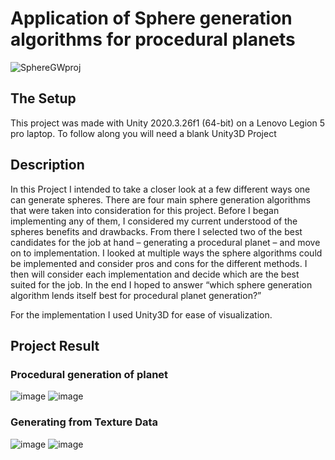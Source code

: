 # Application of Sphere generation algorithms for procedural planets

![SphereGWproj](https://user-images.githubusercontent.com/28813555/182384562-99f10888-870c-4942-8e43-caef7edf60f4.png)

## The Setup
This project was made with Unity 2020.3.26f1 (64-bit) on a Lenovo Legion 5 pro laptop. To follow 
along you will need a blank Unity3D Project

## Description
In this Project I intended to take a closer look at a few different ways one can generate spheres. There are four main sphere generation algorithms that were taken into consideration for this project. 
Before I began implementing any of them, I considered my current understood of the spheres benefits and drawbacks. From there I selected two of the best candidates for the job at hand – generating a procedural planet – and move on to implementation. I looked at multiple ways the sphere algorithms could be implemented and consider pros and cons for the different methods. I then will consider each implementation and decide which are the best suited for the job.
In the end I hoped to answer “which sphere generation algorithm lends itself best for procedural planet generation?”

For the implementation I used Unity3D for ease of visualization.

## Project Result
### Procedural generation of planet
![image](https://user-images.githubusercontent.com/28813555/182386501-8d841d89-5ee0-4fed-a6ce-2226daa07578.png)
![image](https://user-images.githubusercontent.com/28813555/182386837-2d44146e-9168-49f0-9413-939738084562.png)

### Generating from Texture Data
![image](https://user-images.githubusercontent.com/28813555/182387176-4a7f314e-f50b-4eca-b4b7-23e6b1ff24a4.png)
![image](https://user-images.githubusercontent.com/28813555/182387254-802a47da-8798-42e8-b3d8-8aea8cb37675.png)

